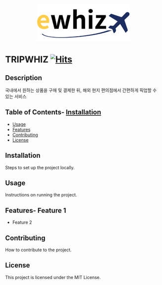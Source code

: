 <div align="center">
    <img src="./ewhiz.png" width="300px" alt="Ewhiz Logo">
</div>

# TRIPWHIZ [![Hits](https://hits.seeyoufarm.com/api/count/incr/badge.svg?url=https%3A%2F%2Fgithub.com%2Feggzuxi%2Ftripwhiz-user-front&count_bg=%2379C83D&title_bg=%23555555&icon=&icon_color=%23E7E7E7&title=hits&edge_flat=false)](https://hits.seeyoufarm.com)

## Description
국내에서 원하는 상품을 구매 및 결제한 뒤,
해외 현지 편의점에서 간편하게 픽업할 수 있는 서비스

## Table of Contents- [Installation](#installation)
- [Usage](#usage)
- [Features](#features)
- [Contributing](#contributing)
- [License](#license)

## Installation
Steps to set up the project locally.

## Usage
Instructions on running the project.

## Features- Feature 1
- Feature 2

## Contributing
How to contribute to the project.

## License
This project is licensed under the MIT License.
